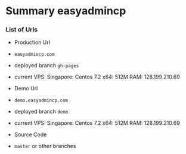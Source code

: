 # Summary easyadmincp

### List of Urls

- Production Url
 - `easyadmincp.com` 
 - deployed branch `gh-pages`
 - current VPS: Singapore: Centos 7.2 x64: 512M RAM: 128.199.210.69
 
- Demo Url
 - `demo.easyadmincp.com`
 - deployed branch `demo`
 - current VPS: Singapore: Centos 7.2 x64: 512M RAM: 128.199.210.69
 
- Source Code
 - `master` or other branches
 
 
